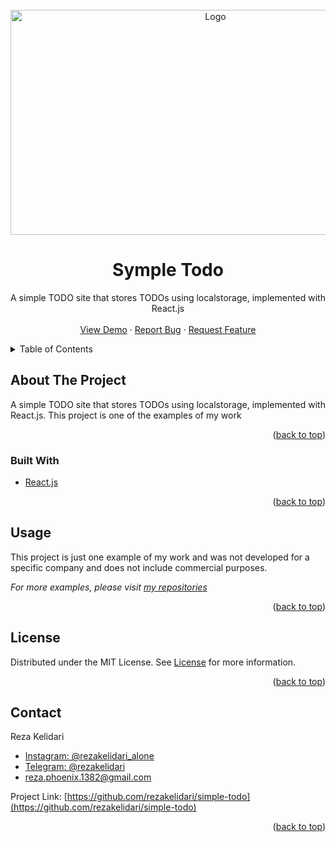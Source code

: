 <div id="top"></div>

<!-- PROJECT LOGO -->
<br />
<div align="center">
  <a href="https://github.com/rezakelidari/simple-todo">
    <img src="https://user-images.githubusercontent.com/62962597/141681250-577f0f80-e69e-4372-8c07-b00f78cda8c8.png" alt="Logo" width="640" height="360">
  </a>

<h1 align="center">Symple Todo</h1>
  <p align="center">
    A simple TODO site that stores TODOs using localstorage, implemented with React.js
    <br />
    <br />
    <a href="https://simple-todo-one.vercel.app/">View Demo</a>
    ·
    <a href="https://github.com/rezakelidari/simple-todoissues">Report Bug</a>
    ·
    <a href="https://github.com/rezakelidari/simple-todoissues">Request Feature</a>
  </p>
</div>

<!-- TABLE OF CONTENTS -->
<details>
  <summary>Table of Contents</summary>
  <ol>
    <li>
      <a href="#about-the-project">About The Project</a>
      <ul>
        <li><a href="#built-with">Built With</a></li>
      </ul>
    </li>
    <li><a href="#usage">Usage</a></li>
    <li><a href="#license">License</a></li>
    <li><a href="#contact">Contact</a></li>
  </ol>
</details>

<!-- ABOUT THE PROJECT -->

## About The Project

A simple TODO site that stores TODOs using localstorage, implemented with React.js. This project is one of the examples of my work

<p align="right">(<a href="#top">back to top</a>)</p>

### Built With

- [React.js](https://reactjs.org/)

<p align="right">(<a href="#top">back to top</a>)</p>

<!-- USAGE EXAMPLES -->

## Usage

This project is just one example of my work and was not developed for a specific company and does not include commercial purposes.

_For more examples, please visit [my repositories](https://github.com/rezakelidari?tab=repositories)_

<p align="right">(<a href="#top">back to top</a>)</p>

<!-- LICENSE -->

## License

Distributed under the MIT License. See [License](./LICENSE) for more information.

<p align="right">(<a href="#top">back to top</a>)</p>

<!-- CONTACT -->

## Contact

Reza Kelidari

- [Instagram: @rezakelidari_alone](https://www.instagram.com/rezakelidari_alone/)
- [Telegram: @rezakelidari](https://t.me/rezakelidari/)
- [reza.phoenix.1382@gmail.com](mailto:reza.phoenix.1382@gmail.com)

Project Link: [https://github.com/rezakelidari/simple-todo](https://github.com/rezakelidari/simple-todo)

<p align="right">(<a href="#top">back to top</a>)</p>